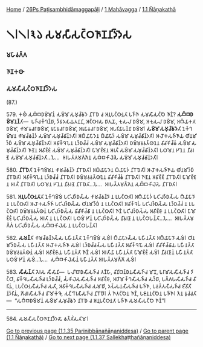 
[Home](/) / [26Ps Paṭisambhidāmaggapāḷi](../../../26Ps.md) / [1 Mahāvagga](../../1.md) / [1.1 Ñāṇakathā](../1.1.md)

# 𑁧𑁇𑁧𑁇𑁩𑁬 𑀲𑀫𑀲𑀻𑀲𑀝𑁆𑀞𑀜𑀸𑀡𑀦𑀺𑀤𑁆𑀤𑁂𑀲

### 𑀫𑀳𑀸𑀯𑀕𑁆𑀕

### 𑀜𑀸𑀡𑀓𑀣𑀸

### 𑀲𑀫𑀲𑀻𑀲𑀝𑁆𑀞𑀜𑀸𑀡𑀦𑀺𑀤𑁆𑀤𑁂𑀲

(87.)

579\. 𑀓𑀣𑀁 𑀲𑀩𑁆𑀩𑀥𑀫𑁆𑀫𑀸𑀦𑀁 𑀲𑀫𑁆𑀫𑀸 𑀲𑀫𑀼𑀘𑁆𑀙𑁂𑀤𑁂 𑀦𑀺𑀭𑁄𑀥𑁂 𑀘 𑀅𑀦𑀼𑀧𑀝𑁆𑀞𑀸𑀦𑀢𑀸 𑀧𑀜𑁆𑀜𑀸 𑀲𑀫𑀲𑀻𑀲𑀝𑁆𑀞𑁂 𑀜𑀸𑀡𑀁? **𑀲𑀩𑁆𑀩𑀥𑀫𑁆𑀫𑀸𑀦𑀦𑁆**𑀢𑀺—  𑀧𑀜𑁆𑀘𑀓𑁆𑀔𑀦𑁆𑀥𑀸, 𑀤𑁆𑀯𑀸𑀤𑀲𑀸𑀬𑀢𑀦𑀸𑀦𑀺, 𑀅𑀝𑁆𑀞𑀸𑀭𑀲 𑀥𑀸𑀢𑀼𑀬𑁄, 𑀓𑀼𑀲𑀮𑀸 𑀥𑀫𑁆𑀫𑀸, 𑀅𑀓𑀼𑀲𑀮𑀸 𑀥𑀫𑁆𑀫𑀸, 𑀅𑀩𑁆𑀬𑀸𑀓𑀢𑀸 𑀥𑀫𑁆𑀫𑀸, 𑀓𑀸𑀫𑀸𑀯𑀘𑀭𑀸 𑀥𑀫𑁆𑀫𑀸, 𑀭𑀽𑀧𑀸𑀯𑀘𑀭𑀸 𑀥𑀫𑁆𑀫𑀸, 𑀅𑀭𑀽𑀧𑀸𑀯𑀘𑀭𑀸 𑀥𑀫𑁆𑀫𑀸, 𑀅𑀧𑀭𑀺𑀬𑀸𑀧𑀦𑁆𑀦𑀸 𑀥𑀫𑁆𑀫𑀸𑁇 **𑀲𑀫𑁆𑀫𑀸 𑀲𑀫𑀼𑀘𑁆𑀙𑁂𑀤𑁂**𑀢𑀺 𑀦𑁂𑀓𑁆𑀔𑀫𑁆𑀫𑁂𑀦 𑀓𑀸𑀫𑀘𑁆𑀙𑀦𑁆𑀤𑀁 𑀲𑀫𑁆𑀫𑀸 𑀲𑀫𑀼𑀘𑁆𑀙𑀺𑀦𑁆𑀤𑀢𑀺𑁇 𑀅𑀩𑁆𑀬𑀸𑀧𑀸𑀤𑁂𑀦 𑀩𑁆𑀬𑀸𑀧𑀸𑀤𑀁 𑀲𑀫𑁆𑀫𑀸 𑀲𑀫𑀼𑀘𑁆𑀙𑀺𑀦𑁆𑀤𑀢𑀺𑁇 𑀆𑀮𑁄𑀓𑀲𑀜𑁆𑀜𑀸𑀬 𑀣𑀺𑀦𑀫𑀺𑀤𑁆𑀥𑀁 𑀲𑀫𑁆𑀫𑀸 𑀲𑀫𑀼𑀘𑁆𑀙𑀺𑀦𑁆𑀤𑀢𑀺𑁇 𑀅𑀯𑀺𑀓𑁆𑀔𑁂𑀧𑁂𑀦 𑀉𑀤𑁆𑀥𑀘𑁆𑀘𑀁 𑀲𑀫𑁆𑀫𑀸 𑀲𑀫𑀼𑀘𑁆𑀙𑀺𑀦𑁆𑀤𑀢𑀺𑁇 𑀥𑀫𑁆𑀫𑀯𑀯𑀢𑁆𑀣𑀸𑀦𑁂𑀦 𑀯𑀺𑀘𑀺𑀓𑀺𑀘𑁆𑀙𑀁 𑀲𑀫𑁆𑀫𑀸 𑀲𑀫𑀼𑀘𑁆𑀙𑀺𑀦𑁆𑀤𑀢𑀺𑁇 𑀜𑀸𑀡𑁂𑀦 𑀅𑀯𑀺𑀚𑁆𑀚𑀁 𑀲𑀫𑁆𑀫𑀸 𑀲𑀫𑀼𑀘𑁆𑀙𑀺𑀦𑁆𑀤𑀢𑀺𑁇 𑀧𑀸𑀫𑁄𑀚𑁆𑀚𑁂𑀦 𑀅𑀭𑀢𑀺𑀁 𑀲𑀫𑁆𑀫𑀸 𑀲𑀫𑀼𑀘𑁆𑀙𑀺𑀦𑁆𑀤𑀢𑀺𑁇 𑀧𑀞𑀫𑁂𑀦 𑀛𑀸𑀦𑁂𑀦 𑀦𑀻𑀯𑀭𑀡𑁂 𑀲𑀫𑁆𑀫𑀸 𑀲𑀫𑀼𑀘𑁆𑀙𑀺𑀦𑁆𑀤𑀢𑀺…𑀧𑁂…  𑀅𑀭𑀳𑀢𑁆𑀢𑀫𑀕𑁆𑀕𑁂𑀦 𑀲𑀩𑁆𑀩𑀓𑀺𑀮𑁂𑀲𑁂 𑀲𑀫𑁆𑀫𑀸 𑀲𑀫𑀼𑀘𑁆𑀙𑀺𑀦𑁆𑀤𑀢𑀺𑁇

580\. **𑀦𑀺𑀭𑁄𑀥𑁂**𑀢𑀺 𑀦𑁂𑀓𑁆𑀔𑀫𑁆𑀫𑁂𑀦 𑀓𑀸𑀫𑀘𑁆𑀙𑀦𑁆𑀤𑀁 𑀦𑀺𑀭𑁄𑀥𑁂𑀢𑀺𑁇 𑀅𑀩𑁆𑀬𑀸𑀧𑀸𑀤𑁂𑀦 𑀩𑁆𑀬𑀸𑀧𑀸𑀤𑀁 𑀦𑀺𑀭𑁄𑀥𑁂𑀢𑀺𑁇 𑀆𑀮𑁄𑀓𑀲𑀜𑁆𑀜𑀸𑀬 𑀣𑀺𑀦𑀫𑀺𑀤𑁆𑀥𑀁 𑀦𑀺𑀭𑁄𑀥𑁂𑀢𑀺𑁇 𑀅𑀯𑀺𑀓𑁆𑀔𑁂𑀧𑁂𑀦 𑀉𑀤𑁆𑀥𑀘𑁆𑀘𑀁 𑀦𑀺𑀭𑁄𑀥𑁂𑀢𑀺𑁇 𑀥𑀫𑁆𑀫𑀯𑀯𑀢𑁆𑀣𑀸𑀦𑁂𑀦 𑀯𑀺𑀘𑀺𑀓𑀺𑀘𑁆𑀙𑀁 𑀦𑀺𑀭𑁄𑀥𑁂𑀢𑀺𑁇 𑀜𑀸𑀡𑁂𑀦 𑀅𑀯𑀺𑀚𑁆𑀚𑀁 𑀦𑀺𑀭𑁄𑀥𑁂𑀢𑀺𑁇 𑀧𑀸𑀫𑁄𑀚𑁆𑀚𑁂𑀦 𑀅𑀭𑀢𑀺𑀁 𑀦𑀺𑀭𑁄𑀥𑁂𑀢𑀺𑁇 𑀧𑀞𑀫𑁂𑀦 𑀛𑀸𑀦𑁂𑀦 𑀦𑀻𑀯𑀭𑀡𑁂 𑀦𑀺𑀭𑁄𑀥𑁂𑀢𑀺…𑀧𑁂…  𑀅𑀭𑀳𑀢𑁆𑀢𑀫𑀕𑁆𑀕𑁂𑀦 𑀲𑀩𑁆𑀩𑀓𑀺𑀮𑁂𑀲𑁂 𑀦𑀺𑀭𑁄𑀥𑁂𑀢𑀺𑁇

581\. **𑀅𑀦𑀼𑀧𑀝𑁆𑀞𑀸𑀦𑀢𑀸**𑀢𑀺 𑀦𑁂𑀓𑁆𑀔𑀫𑁆𑀫𑀁 𑀧𑀝𑀺𑀮𑀤𑁆𑀥𑀲𑁆𑀲 𑀓𑀸𑀫𑀘𑁆𑀙𑀦𑁆𑀤𑁄 𑀦 𑀉𑀧𑀝𑁆𑀞𑀸𑀢𑀺𑁇 𑀅𑀩𑁆𑀬𑀸𑀧𑀸𑀤𑀁 𑀧𑀝𑀺𑀮𑀤𑁆𑀥𑀲𑁆𑀲 𑀩𑁆𑀬𑀸𑀧𑀸𑀤𑁄 𑀦 𑀉𑀧𑀝𑁆𑀞𑀸𑀢𑀺𑁇 𑀆𑀮𑁄𑀓𑀲𑀜𑁆𑀜𑀁 𑀧𑀝𑀺𑀮𑀤𑁆𑀥𑀲𑁆𑀲 𑀣𑀺𑀦𑀫𑀺𑀤𑁆𑀥𑀁 𑀦 𑀉𑀧𑀝𑁆𑀞𑀸𑀢𑀺𑁇 𑀅𑀯𑀺𑀓𑁆𑀔𑁂𑀧𑀁 𑀧𑀝𑀺𑀮𑀤𑁆𑀥𑀲𑁆𑀲 𑀉𑀤𑁆𑀥𑀘𑁆𑀘𑀁 𑀦 𑀉𑀧𑀝𑁆𑀞𑀸𑀢𑀺𑁇 𑀥𑀫𑁆𑀫𑀯𑀯𑀢𑁆𑀣𑀸𑀦𑀁 𑀧𑀝𑀺𑀮𑀤𑁆𑀥𑀲𑁆𑀲 𑀯𑀺𑀘𑀺𑀓𑀺𑀘𑁆𑀙𑀸 𑀦 𑀉𑀧𑀝𑁆𑀞𑀸𑀢𑀺𑁇 𑀜𑀸𑀡𑀁 𑀧𑀝𑀺𑀮𑀤𑁆𑀥𑀲𑁆𑀲 𑀅𑀯𑀺𑀚𑁆𑀚𑀸 𑀦 𑀉𑀧𑀝𑁆𑀞𑀸𑀢𑀺𑁇 𑀧𑀸𑀫𑁄𑀚𑁆𑀚𑀁 𑀧𑀝𑀺𑀮𑀤𑁆𑀥𑀲𑁆𑀲 𑀅𑀭𑀢𑀺 𑀦 𑀉𑀧𑀝𑁆𑀞𑀸𑀢𑀺𑁇 𑀧𑀞𑀫𑀁 𑀛𑀸𑀦𑀁 𑀧𑀝𑀺𑀮𑀤𑁆𑀥𑀲𑁆𑀲 𑀦𑀻𑀯𑀭𑀡𑀸 𑀦 𑀉𑀧𑀝𑁆𑀞𑀳𑀦𑁆𑀢𑀺…𑀧𑁂…  𑀅𑀭𑀳𑀢𑁆𑀢𑀫𑀕𑁆𑀕𑀁 𑀧𑀝𑀺𑀮𑀤𑁆𑀥𑀲𑁆𑀲 𑀲𑀩𑁆𑀩𑀓𑀺𑀮𑁂𑀲𑀸 𑀦 𑀉𑀧𑀝𑁆𑀞𑀳𑀦𑁆𑀢𑀺𑁇

582\. **𑀲𑀫𑀦𑁆**𑀢𑀺 𑀓𑀸𑀫𑀘𑁆𑀙𑀦𑁆𑀤𑀲𑁆𑀲 𑀧𑀳𑀻𑀦𑀢𑁆𑀢𑀸 𑀦𑁂𑀓𑁆𑀔𑀫𑁆𑀫𑀁 𑀲𑀫𑀁𑁇 𑀩𑁆𑀬𑀸𑀧𑀸𑀤𑀲𑁆𑀲 𑀧𑀳𑀻𑀦𑀢𑁆𑀢𑀸 𑀅𑀩𑁆𑀬𑀸𑀧𑀸𑀤𑁄 𑀲𑀫𑀁𑁇 𑀣𑀺𑀦𑀫𑀺𑀤𑁆𑀥𑀲𑁆𑀲 𑀧𑀳𑀻𑀦𑀢𑁆𑀢𑀸 𑀆𑀮𑁄𑀓𑀲𑀜𑁆𑀜𑀸 𑀲𑀫𑀁𑁇 𑀉𑀤𑁆𑀥𑀘𑁆𑀘𑀲𑁆𑀲 𑀧𑀳𑀻𑀦𑀢𑁆𑀢𑀸 𑀅𑀯𑀺𑀓𑁆𑀔𑁂𑀧𑁄 𑀲𑀫𑀁𑁇 𑀯𑀺𑀘𑀺𑀓𑀺𑀘𑁆𑀙𑀸𑀬 𑀧𑀳𑀻𑀦𑀢𑁆𑀢𑀸 𑀥𑀫𑁆𑀫𑀯𑀯𑀢𑁆𑀣𑀸𑀦𑀁 𑀲𑀫𑀁𑁇 𑀅𑀯𑀺𑀚𑁆𑀚𑀸𑀬 𑀧𑀳𑀻𑀦𑀢𑁆𑀢𑀸 𑀜𑀸𑀡𑀁 𑀲𑀫𑀁𑁇 𑀅𑀭𑀢𑀺𑀬𑀸 𑀧𑀳𑀻𑀦𑀢𑁆𑀢𑀸 𑀧𑀸𑀫𑁄𑀚𑁆𑀚𑀁 𑀲𑀫𑀁𑁇 𑀦𑀻𑀯𑀭𑀡𑀸𑀦𑀁 𑀧𑀳𑀻𑀦𑀢𑁆𑀢𑀸 𑀧𑀞𑀫𑀁 𑀛𑀸𑀦𑀁 𑀲𑀫𑀁…𑀧𑁂…  𑀲𑀩𑁆𑀩𑀓𑀺𑀮𑁂𑀲𑀸𑀦𑀁 𑀧𑀳𑀻𑀦𑀢𑁆𑀢𑀸 𑀅𑀭𑀳𑀢𑁆𑀢𑀫𑀕𑁆𑀕𑁄 𑀲𑀫𑀁𑁇

583\. **𑀲𑀻𑀲𑀦𑁆**𑀢𑀺 𑀢𑁂𑀭𑀲 𑀲𑀻𑀲𑀸𑀦𑀺—  𑀧𑀮𑀺𑀩𑁄𑀥𑀲𑀻𑀲𑀜𑁆𑀘 𑀢𑀡𑁆𑀳𑀸, 𑀯𑀺𑀦𑀺𑀩𑀦𑁆𑀥𑀦𑀲𑀻𑀲𑀜𑁆𑀘 𑀫𑀸𑀦𑁄, 𑀧𑀭𑀸𑀫𑀸𑀲𑀲𑀻𑀲𑀜𑁆𑀘 𑀤𑀺𑀝𑁆𑀞𑀺, 𑀯𑀺𑀓𑁆𑀔𑁂𑀧𑀲𑀻𑀲𑀜𑁆𑀘 𑀉𑀤𑁆𑀥𑀘𑁆𑀘𑀁, 𑀲𑀁𑀓𑀺𑀮𑁂𑀲𑀲𑀻𑀲𑀜𑁆𑀘 𑀅𑀯𑀺𑀚𑁆𑀚𑀸, 𑀅𑀥𑀺𑀫𑁄𑀓𑁆𑀔𑀲𑀻𑀲𑀜𑁆𑀘 𑀲𑀤𑁆𑀥𑀸, 𑀧𑀕𑁆𑀕𑀳𑀲𑀻𑀲𑀜𑁆𑀘 𑀯𑀻𑀭𑀺𑀬𑀁, 𑀉𑀧𑀝𑁆𑀞𑀸𑀦𑀲𑀻𑀲𑀜𑁆𑀘 𑀲𑀢𑀺, 𑀅𑀯𑀺𑀓𑁆𑀔𑁂𑀧𑀲𑀻𑀲𑀜𑁆𑀘 𑀲𑀫𑀸𑀥𑀺, 𑀤𑀲𑁆𑀲𑀦𑀲𑀻𑀲𑀜𑁆𑀘 𑀧𑀜𑁆𑀜𑀸, 𑀧𑀯𑀢𑁆𑀢𑀲𑀻𑀲𑀜𑁆𑀘 𑀚𑀻𑀯𑀺𑀢𑀺𑀦𑁆𑀤𑁆𑀭𑀺𑀬𑀁, 𑀕𑁄𑀘𑀭𑀲𑀻𑀲𑀜𑁆𑀘 𑀯𑀺𑀫𑁄𑀓𑁆𑀔𑁄, 𑀲𑀗𑁆𑀔𑀸𑀭𑀲𑀻𑀲𑀜𑁆𑀘 𑀦𑀺𑀭𑁄𑀥𑁄𑁇 𑀢𑀁 𑀜𑀸𑀢𑀝𑁆𑀞𑁂𑀦 𑀜𑀸𑀡𑀁, 𑀧𑀚𑀸𑀦𑀦𑀝𑁆𑀞𑁂𑀦 𑀧𑀜𑁆𑀜𑀸𑁇 𑀢𑁂𑀦 𑀯𑀼𑀘𑁆𑀘𑀢𑀺—  “𑀲𑀩𑁆𑀩𑀥𑀫𑁆𑀫𑀸𑀦𑀁 𑀲𑀫𑁆𑀫𑀸 𑀲𑀫𑀼𑀘𑁆𑀙𑁂𑀤𑁂 𑀦𑀺𑀭𑁄𑀥𑁂 𑀘 𑀅𑀦𑀼𑀧𑀝𑁆𑀞𑀸𑀦𑀢𑀸 𑀧𑀜𑁆𑀜𑀸 𑀲𑀫𑀲𑀻𑀲𑀝𑁆𑀞𑁂 𑀜𑀸𑀡𑀁”𑁇

---

584\. 𑀲𑀫𑀲𑀻𑀲𑀝𑁆𑀞𑀜𑀸𑀡𑀦𑀺𑀤𑁆𑀤𑁂𑀲𑁄 𑀙𑀢𑁆𑀢𑀺𑀁𑀲𑀢𑀺𑀫𑁄𑁇



[Go to previous page (1.1.35 Parinibbānañāṇaniddesa)](1.1.35.md) / [Go to parent page (1.1 Ñāṇakathā)](../1.1.md) / [Go to next page (1.1.37 Sallekhaṭṭhañāṇaniddesa)](1.1.37.md)


